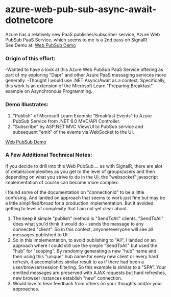 # azure-web-pub-sub-async-await-dotnetcore

Azure has a relatively new PaaS publisher/subscriber service, Azure Web PubSub PaaS Service, which seems to me is a 2nd pass on SignalR.<br>
See Demo at: <a target="_blank" href="https://app-pubsub.azurewebsites.net/">Web PubSub Demo</a>

### Origin of this effort:
-Wanted to have a look at this Azure Web PubSub PaaS Service offering as part of my exploring "Dapr" and other Azure PaaS messaging services more generally.
-Thought I would use .NET Async/Await as a context. Specifically, this work is an extension of the Microsoft Learn "Preparing Breakfast" example on Asynchronous Programming.

### Demo Illustrates:
1. "Publish" of Microsoft Learn Example "Breakfast Events" to Azure PubSub Service from .NET 6.0 MVC/API Controller.
2. "Subscribe" by ASP.NET MVC View/UI to PubSub service and subsequent "emit" of the events via WebSocket to the UI.<br>

<a target="_blank" href="https://app-pubsub.azurewebsites.net/">Web PubSub Demo</a>



### A Few Additional Technical Notes:
If you decide to drill into this Web PubSub.... as with SignalR, there are alot of details/complexities as you get to the level of groups/users and then depending on what you strive to do in the UI, the "websocket" javascript implementation of course can become more complex.



I found some of the documentation on "connectionId" to be a little confusing. And landed on approach that seems to work just fine but may be a little simplified/broad for a production implementation. But it avoided getting to level of complexity that I am not yet clear about.

1. The keep it simple "publish" method is "SendToAll" clients. "SendToAll" does what you'd think it would do - sends the message to any connected "client". So in this context, anyone/everyone will see all messages published to UI.
2. So in this implementation, to avoid publishing to "All", I landed on an approach where I could still use the simple "SendToAll" but used the "hub" for "scoping". By randomly generating a new "hub" name and then using this "unique" hub name for every new client or every hard refresh, it accomplishes similar result to as if there had been a user/browser/session filtering. So this example is similar to a "SPA". Your emitted messages are preserved with AJAX requests but hard refreshes, new browser instances establish "new" connection.
3. Would love to hear feedback from others on your thoughts and/or your approaches.
